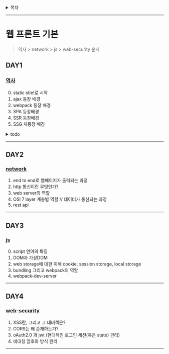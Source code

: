 <details>
  <summary>목차</summary>
  <div markdown="1">

- [웹 프론트 기본](#웹-프론트-기본)
  - [DAY1](#day1)
    - [역사](#역사)
  - [DAY2](#day2)
    - [network](#network)
  - [DAY3](#day3)
    - [js](#js)
  - [DAY4](#day4)
    - [web-security](#web-security)
  </div>
</details>

---

# 웹 프론트 기본
> 역사 > network > js > web-security 순서

## DAY1
### [역사](Day1/README.md)
0. static stie!로 시작
1. ajax 등장 배경
2. webpack 등장 배경
3. SPA 등장배경
4. SSR 등장배경
5. SSG 재등장 배경

<details>
  <summary>todo</summary>
  <div markdown="1">
- [ ] static site
- [x] [http특성](#network)
- [ ] XMLHttpRequest?
- [ ] XML?
- [ ] webpack 튜토리얼
  - [ ] NEXTjs
  - [ ] NUXTjs
- [ ] CDN
- [ ] SEO
- [ ] es6?es5?
  </div>
</details>

---
## DAY2
### [network](Day2/README.md)
1. end to end로 웹페이지가 출력되는 과정
2. http 통신이란 무엇인가?
3. web server의 역할
4. OSI 7 layer 계층별 역할 // 데이터가 통신되는 과정
5. rest api


---
## DAY3
### [js](Day3/README.md)
0. script 언어의 특징
1. DOM과 가상DOM
2. web storage에 대한 이해 cookie, session storage, local storage
3. bundling 그리고 webpack의 역할
4. webpack-dev-server


---
## DAY4
### [web-security](Day4/README.md)
1. XSS란, 그리고 그 대비책은?
2. CORS는 왜 존재하는가?
3. oAuth2.0 과 jwt (현대적인 로그인 세션(혹은 state) 관리)
4. 비대칭 암호화 방식 원리

---



